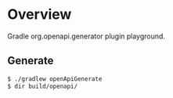 # Overview

Gradle org.openapi.generator plugin playground.

## Generate

```bash
$ ./gradlew openApiGenerate
$ dir build/openapi/
```
